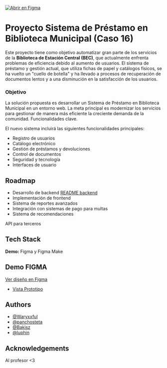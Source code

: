 [![Abrir en Figma](https://img.shields.io/badge/Figma-Design-blue?logo=figma)](https://www.figma.com/design/khz4CZWwUWkym0Egrsx7mc/Caso16_SecretoEnElLago?node-id=0-1)


# Proyecto Sistema de Préstamo en Biblioteca Municipal (Caso 16) 

Este proyecto tiene como objetivo automatizar gran parte de los servicios de la **Biblioteca de Estación Central (BEC)**, que actualmente enfrenta problemas de eficiencia debido al aumento de usuarios. El sistema de préstamo y gestión actual, que utiliza fichas de papel y catálogos físicos, se ha vuelto un "cuello de botella" y ha llevado a procesos de recuperación de documentos lentos y a una disminución en la satisfacción de los usuarios.

### Objetivo

La solución propuesta es desarrollar un Sistema de Préstamo en Biblioteca Municipal en un entorno web. La meta principal es modernizar los servicios para gestionar de manera más eficiente la creciente demanda de la comunidad.
Funcionalidades clave.

El nuevo sistema incluirá las siguientes funcionalidades principales:

- Registro de usuarios
- Catálogo electrónico
- Gestión de préstamos y devoluciones
- Control de documentos
- Seguridad y tecnología
- Interfaces de usuario

## Roadmap

- Desarrollo de backend [README backend](backend/README.md)
- Implementación de frontend
- Sistema de reportes avanzados
- Integración con sistemas de pago para multas
- Sistema de recomendaciones

API para terceros

## Tech Stack
**Demo:** Figma y Figma Make

## Demo FIGMA

[Ver diseño en Figma](https://www.figma.com/design/khz4CZWwUWkym0Egrsx7mc/Caso16_SecretoEnElLago?node-id=0-1)
  - [Vista Prototipo](https://www.figma.com/proto/khz4CZWwUWkym0Egrsx7mc/Caso16_SecretoEnElLago?node-id=0-1&t=idafGVbU3IY7rNod-1)

## Authors

- [@Waryxxful](https://github.com/Waryxxful)
- [@panchosteta](https://github.com/panchosteta)
- [@Bakisz](https://github.com/Bakisz)
- [@luphin](https://github.com/luphin)


## Acknowledgements

Al profesor <3

